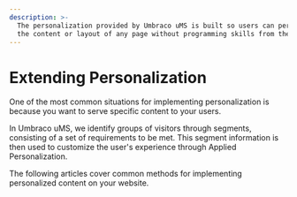 ```yaml
---
description: >-
  The personalization provided by Umbraco uMS is built so users can personalize
  the content or layout of any page without programming skills from the UI.
---
```


# Extending Personalization

One of the most common situations for implementing personalization is because you want to serve specific content to your users.&#x20;

In Umbraco uMS, we identify groups of visitors through segments, consisting of a set of requirements to be met. This segment information is then used to customize the user's experience through Applied Personalization.

The following articles cover common methods for implementing personalized content on your website.
